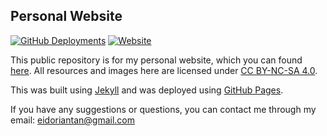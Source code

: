 
## Personal Website

[![GitHub Deployments](https://img.shields.io/github/deployments/eidoriantan/eidoriantan.github.io/github-pages)](https://github.com/eidoriantan/eidoriantan.github.io/deployments)
[![Website](https://img.shields.io/website?url=https%3A%2F%2Feidoriantan.github.io)](https://eidoriantan.github.io)

This public repository is for my personal website, which you can found
[here](https://eidoriantan.github.io). All resources and images here are
licensed under
[CC BY-NC-SA 4.0](https://creativecommons.org/licenses/by-nc-sa/4.0/).

This was built using [Jekyll](https://jekyllrb.com) and was deployed using
[GitHub Pages](https://pages.github.com).

If you have any suggestions or questions, you can contact me through my email:
[eidoriantan@gmail.com](mailto:eidoriantan@gmail.com)
